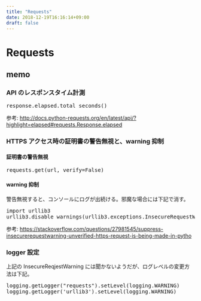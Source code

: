 ```yaml
---
title: "Requests"
date: 2018-12-19T16:16:14+09:00
draft: false
---
```


# Requests

## memo

### API のレスポンスタイム計測

<pre>
response.elapsed.total_seconds()
</pre>

参考: <http://docs.python-requests.org/en/latest/api/?highlight=elapsed#requests.Response.elapsed>

### HTTPS アクセス時の証明書の警告無視と、warning 抑制

#### 証明書の警告無視

<pre>
requests.get(url, verify=False)
</pre>


#### warning 抑制

警告無視すると、コンソールにログが出続ける。邪魔な場合には下記で消す。

<pre>
import urllib3
urllib3.disable_warnings(urllib3.exceptions.InsecureRequestWarning)
</pre>

参考: <https://stackoverflow.com/questions/27981545/suppress-insecurerequestwarning-unverified-https-request-is-being-made-in-pytho>

### logger 設定

上記の InsecureReqjestWarning には聞かないようだが、ログレベルの変更方法は下記。

<pre>
logging.getLogger("requests").setLevel(logging.WARNING)
logging.getLogger('urllib3').setLevel(logging.WARNING)
</pre>
